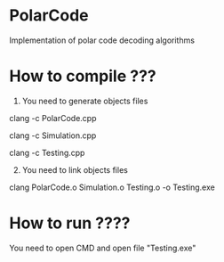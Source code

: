 # PolarCode
Implementation of polar code decoding algorithms

# How to compile ???
1) You need to generate objects files

clang -c PolarCode.cpp

clang -c Simulation.cpp

clang -c Testing.cpp

2) You need to link objects files

clang PolarCode.o Simulation.o Testing.o -o Testing.exe

# How to run ????

You need to open CMD and open file "Testing.exe"